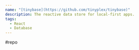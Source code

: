 ```yaml
---
name: "[tinybase](https://github.com/tinyplex/tinybase)"
description: The reactive data store for local‑first apps.
tags:
  - React
  - Database
---
```

#repo